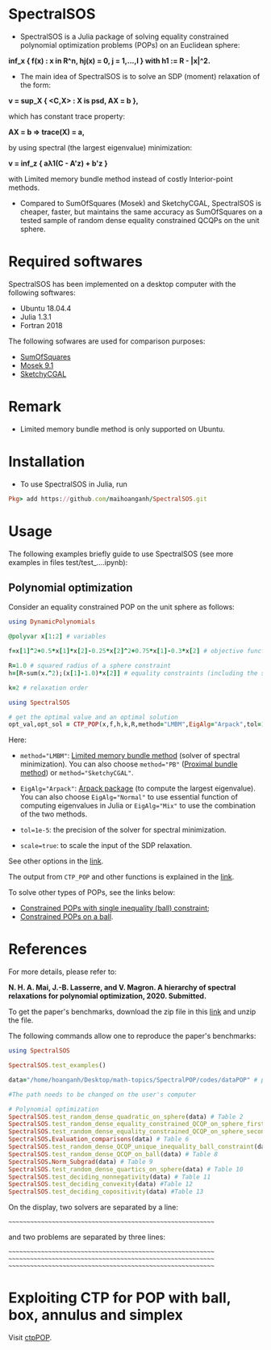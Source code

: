 # SpectralSOS
- SpectralSOS is a Julia package of solving equality constrained polynomial optimization problems (POPs) on an Euclidean sphere:

**inf_x { f(x) : x in R^n, hj(x) = 0, j = 1,...,l } with h1 := R - |x|^2.**

- The main idea of SpectralSOS is to solve an SDP (moment) relaxation of the form:

**v = sup_X { <C,X> : X is psd, AX = b },**

which has constant trace property:

**AX = b => trace(X) = a,**

by using spectral (the largest eigenvalue) minimization:

**v = inf_z { aλ1(C - A'z) + b'z }**

with Limited memory bundle method instead of costly Interior-point methods.

- Compared to SumOfSquares (Mosek) and SketchyCGAL, SpectralSOS is cheaper, faster, but maintains the same accuracy as SumOfSquares on a tested sample of random dense equality constrained QCQPs on the unit sphere.

# Required softwares
SpectralSOS has been implemented on a desktop computer with the following softwares:
- Ubuntu 18.04.4
- Julia 1.3.1
- Fortran 2018

The following sofwares are used for comparison purposes:
- [SumOfSquares](https://github.com/JuliaOpt/SumOfSquares.jl)
- [Mosek 9.1](https://www.mosek.com)
- [SketchyCGAL](https://github.com/alpyurtsever/SketchyCGAL)

# Remark
- Limited memory bundle method is only supported on Ubuntu.

# Installation
- To use SpectralSOS in Julia, run
```ruby
Pkg> add https://github.com/maihoanganh/SpectralSOS.git
```

# Usage
The following examples briefly guide to use SpectralSOS (see more examples in files test/test_....ipynb):

## Polynomial optimization
Consider an equality constrained POP on the unit sphere as follows:
```ruby
using DynamicPolynomials

@polyvar x[1:2] # variables

f=x[1]^2+0.5*x[1]*x[2]-0.25*x[2]^2+0.75*x[1]-0.3*x[2] # objective function to minimize

R=1.0 # squared radius of a sphere constraint
h=[R-sum(x.^2);(x[1]-1.0)*x[2]] # equality constraints (including the sphere constraint)

k=2 # relaxation order

using SpectralSOS

# get the optimal value and an optimal solution
opt_val,opt_sol = CTP_POP(x,f,h,k,R,method="LMBM",EigAlg="Arpack",tol=1e-5,scale=true)
```
Here:

- ```method="LMBM"```: [Limited memory bundle method](https://github.com/maihoanganh/LMBMinterface) (solver of spectral minimization). You can also choose ```method="PB"``` ([Proximal bundle method](https://github.com/maihoanganh/ProximalBundleMethod)) or ```method="SketchyCGAL"```.

- ```EigAlg="Arpack"```: [Arpack package](https://github.com/JuliaLinearAlgebra/Arpack.jl) (to compute the largest eigenvalue). You can also choose ```EigAlg="Normal"``` to use essential function of computing eigenvalues in Julia or ```EigAlg="Mix"``` to use the combination of the two methods.

- ```tol=1e-5```: the precision of the solver for spectral minimization.

- ```scale=true```: to scale the input of the SDP relaxation.

See other options in the [link](https://github.com/maihoanganh/SpectralSOS/blob/master/examples/test_random_dense_quadratic_on_sphere.ipynb).

The output from ```CTP_POP``` and other functions is explained in the [link](https://github.com/maihoanganh/SpectralSOS/blob/master/examples/test_random_dense_quadratic_on_sphere.ipynb).


To solve other types of POPs, see the links below:
- [Constrained POPs with single inequality (ball) constraint](https://github.com/maihoanganh/SpectralSOS/blob/master/examples/test_random_dense_QCQP_unique_inequality_(ball)_constraint.ipynb);
- [Constrained POPs on a ball](https://github.com/maihoanganh/SpectralSOS/blob/master/examples/test_random_dense_QCQP_on_ball.ipynb).



# References
For more details, please refer to:

**N. H. A. Mai, J.-B. Lasserre, and V. Magron. A hierarchy of spectral relaxations for polynomial optimization, 2020. Submitted.**

To get the paper's benchmarks, download the zip file in this [link](https://drive.google.com/file/d/11RqaDaXAngPAKSh-6RWPvVJILs6c95_Y/view?usp=sharing) and unzip the file.

The following commands allow one to reproduce the paper's benchmarks:
```ruby
using SpectralSOS

SpectralSOS.test_examples()

data="/home/hoanganh/Desktop/math-topics/SpectralPOP/codes/dataPOP" # path of data 

#The path needs to be changed on the user's computer

# Polynomial optimization
SpectralSOS.test_random_dense_quadratic_on_sphere(data) # Table 2
SpectralSOS.test_random_dense_equality_constrained_QCQP_on_sphere_first_order(data) # Table 3
SpectralSOS.test_random_dense_equality_constrained_QCQP_on_sphere_second_order(data) # Table 4 and 5
SpectralSOS.Evaluation_comparisons(data) # Table 6
SpectralSOS.test_random_dense_QCQP_unique_inequality_ball_constraint(data) # Table 7
SpectralSOS.test_random_dense_QCQP_on_ball(data) # Table 8
SpectralSOS.Norm_Subgrad(data) # Table 9
SpectralSOS.test_random_dense_quartics_on_sphere(data) # Table 10
SpectralSOS.test_deciding_nonnegativity(data) # Table 11
SpectralSOS.test_deciding_convexity(data) #Table 12
SpectralSOS.test_deciding_copositivity(data) #Table 13
```

On the display, two solvers are separated by a line: 

```~~~~~~~~~~~~~~~~~~~~~~~~~~~~~~~~~~~~~~~~~~~~~~~~~~~~~~~~~```

and two problems are separated by three lines:

```~~~~~~~~~~~~~~~~~~~~~~~~~~~~~~~~~~~~~~~~~~~~~~~~~~~~~~~~~```
```~~~~~~~~~~~~~~~~~~~~~~~~~~~~~~~~~~~~~~~~~~~~~~~~~~~~~~~~~```
```~~~~~~~~~~~~~~~~~~~~~~~~~~~~~~~~~~~~~~~~~~~~~~~~~~~~~~~~~```

# Exploiting CTP for POP with ball, box, annulus and simplex

Visit [ctpPOP](https://github.com/maihoanganh/ctpPOP).


